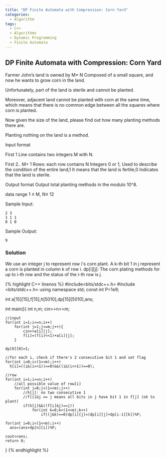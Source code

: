 ```yaml
---
title: "DP Finite Automata with Compression: Corn Yard"
categories:
  - Algorithm
tags:
  - C++
  - Algorithms
  - Dynamic Programming
  - Finite Automata
---
```


## DP Finite Automata with Compression: Corn Yard

Farmer John’s land is owned by M× N Composed of a small square, and now he wants to grow corn in the land.

Unfortunately, part of the land is sterile and cannot be planted.

Moreover, adjacent land cannot be planted with corn at the same time, which means that there is no common edge between all the squares where corn is planted.

Now given the size of the land, please find out how many planting methods there are.  

Planting nothing on the land is a method.  

Input format

First 1 Line contains two integers M with N.  

First 2.. M+ 1 Rows: each row contains N Integers 0 or 1, Used to describe the condition of the entire land,1 It means that the land is fertile,0 Indicates that the land is sterile.  

Output format
Output total planting methods in the modulo 10^8.

data range
1 ≤ M, N≤ 12

Sample Input:
```
2 3
1 1 1
0 1 0
```
Sample Output:
```
9
```

### Solution

We use an integer j to represent row i's corn plant. A k-th bit 1 in j represent a corn is planted in column k of row i.
dp[i][j]: The corn plating methods for up to i-th row and the status of the i-th row is j.  



{% highlight C++ linenos %}
#include<bits/stdc++.h>
#include <bits/stdc++.h>
using namespace std;
const int P=1e9;

int a[15][15],f[15],h[5010],dp[15][5010],ans;

int main(){
    int n,m;
    cin>>n>>m;

    //input
    for(int i=1;i<=n;i++)
        for(int j=1;j<=m;j++){
            cin>>a[i][j];
            f[i]=(f[i]<<1)+a[i][j];
        }

    dp[0][0]=1;

    //for each i, check if there's 2 consecutive bit 1 and set flag
    for(int i=0;i<(1<<m);i++)
      h[i]=((i&(i<<1))==0)&&((i&(i>>1))==0);

    //row
    for(int i=1;i<=n;i++)
        //all possible value of row[i]
        for(int j=0;j<(1<<m);j++)
            //h[j]: no two consecutive 1
            //f[i]&j == j means all bits in j have bit 1 in f[j] (ok to plant)
            if(h[j]&&((f[i]&j)==j))
                for(int k=0;k<(1<<m);k++)
                    if((j&k)==0)dp[i][j]=(dp[i][j]+dp[i-1][k])%P;

    for(int i=0;i<(1<<m);i++)
      ans=(ans+dp[n][i])%P;

    cout<<ans;
    return 0;
}
{% endhighlight %}
